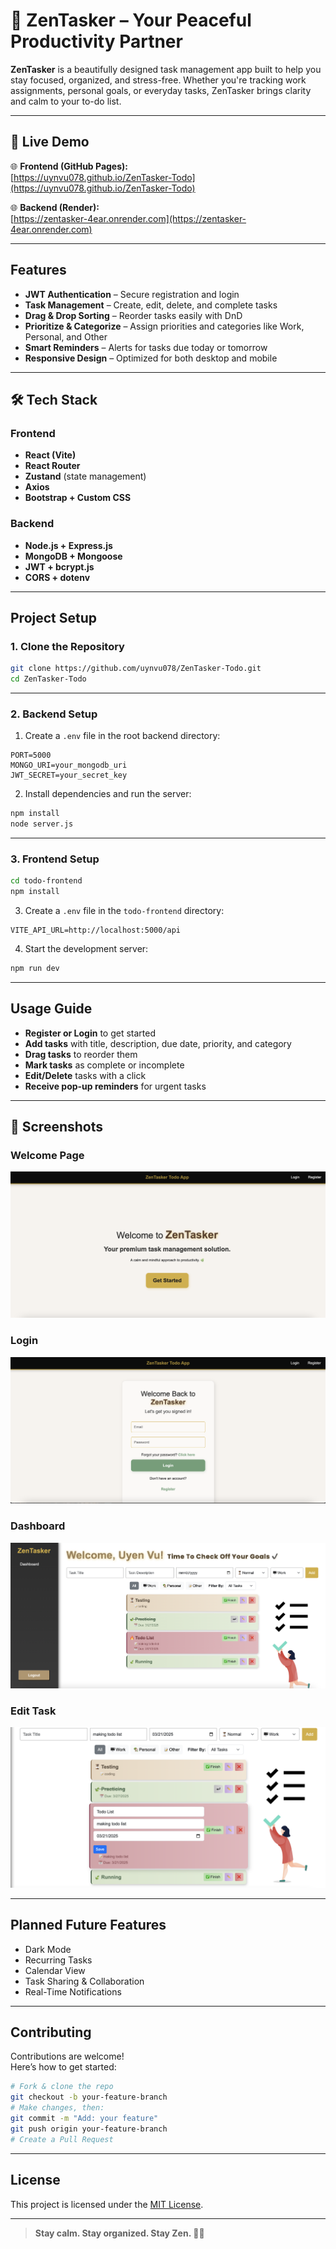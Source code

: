 # 🧘 ZenTasker – Your Peaceful Productivity Partner

**ZenTasker** is a beautifully designed task management app built to help you stay focused, organized, and stress-free. Whether you're tracking work assignments, personal goals, or everyday tasks, ZenTasker brings clarity and calm to your to-do list.

---

## 🚀 Live Demo

🌐 **Frontend (GitHub Pages):**  
[https://uynvu078.github.io/ZenTasker-Todo](https://uynvu078.github.io/ZenTasker-Todo)

🌐 **Backend (Render):**  
[https://zentasker-4ear.onrender.com](https://zentasker-4ear.onrender.com)

---

## Features

- **JWT Authentication** – Secure registration and login
- **Task Management** – Create, edit, delete, and complete tasks
- **Drag & Drop Sorting** – Reorder tasks easily with DnD
- **Prioritize & Categorize** – Assign priorities and categories like Work, Personal, and Other
- **Smart Reminders** – Alerts for tasks due today or tomorrow
- **Responsive Design** – Optimized for both desktop and mobile

---

## 🛠️ Tech Stack

### Frontend
- **React (Vite)**
- **React Router**
- **Zustand** (state management)
- **Axios**
- **Bootstrap + Custom CSS**

### Backend
- **Node.js + Express.js**
- **MongoDB + Mongoose**
- **JWT + bcrypt.js**
- **CORS + dotenv**

---

## Project Setup

### 1. Clone the Repository

```bash
git clone https://github.com/uynvu078/ZenTasker-Todo.git
cd ZenTasker-Todo
```

---

### 2. Backend Setup

1. Create a `.env` file in the root backend directory:
```env
PORT=5000
MONGO_URI=your_mongodb_uri
JWT_SECRET=your_secret_key
```

2. Install dependencies and run the server:
```bash
npm install
node server.js
```

---

### 3. Frontend Setup

```bash
cd todo-frontend
npm install
```

3. Create a `.env` file in the `todo-frontend` directory:
```env
VITE_API_URL=http://localhost:5000/api
```

4. Start the development server:
```bash
npm run dev
```

---

## Usage Guide

- **Register or Login** to get started
- **Add tasks** with title, description, due date, priority, and category
- **Drag tasks** to reorder them
- **Mark tasks** as complete or incomplete
- **Edit/Delete** tasks with a click
- **Receive pop-up reminders** for urgent tasks

---

## 📸 Screenshots

### Welcome Page  
![Welcome](https://github.com/uynvu078/ZenTasker-Todo/blob/main/screenshots/welcome.png)

### Login  
![Login](https://github.com/uynvu078/ZenTasker-Todo/blob/main/screenshots/login.png)

### Dashboard  
![Dashboard](https://github.com/uynvu078/ZenTasker-Todo/blob/main/screenshots/dashboard.png)

### Edit Task  
![Edit Task](https://github.com/uynvu078/ZenTasker-Todo/blob/main/screenshots/tasks.png)

---

## Planned Future Features

- Dark Mode  
- Recurring Tasks  
- Calendar View  
- Task Sharing & Collaboration  
- Real-Time Notifications

---

## Contributing

Contributions are welcome!  
Here’s how to get started:

```bash
# Fork & clone the repo
git checkout -b your-feature-branch
# Make changes, then:
git commit -m "Add: your feature"
git push origin your-feature-branch
# Create a Pull Request 
```

---

## License

This project is licensed under the [MIT License](LICENSE).

---

> **Stay calm. Stay organized. Stay Zen. 🧘✅**
